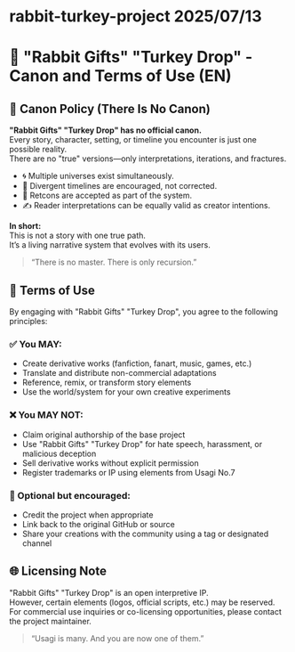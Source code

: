 # rabbit-turkey-project 2025/07/13

# 🐇 "Rabbit Gifts" "Turkey Drop" - Canon and Terms of Use (EN)

## 📜 Canon Policy (There Is No Canon)

**"Rabbit Gifts" "Turkey Drop" has no official canon.**  
Every story, character, setting, or timeline you encounter is just one possible reality.  
There are no "true" versions—only interpretations, iterations, and fractures.

- 🌀 Multiple universes exist simultaneously.
- 🔀 Divergent timelines are encouraged, not corrected.
- 🔁 Retcons are accepted as part of the system.
- ✍️ Reader interpretations can be equally valid as creator intentions.

**In short:**  
This is not a story with one true path.  
It’s a living narrative system that evolves with its users.

> “There is no master. There is only recursion.”


## 📖 Terms of Use

By engaging with "Rabbit Gifts" "Turkey Drop", you agree to the following principles:

### ✅ You MAY:

- Create derivative works (fanfiction, fanart, music, games, etc.)
- Translate and distribute non-commercial adaptations
- Reference, remix, or transform story elements
- Use the world/system for your own creative experiments

### ❌ You MAY NOT:

- Claim original authorship of the base project
- Use "Rabbit Gifts" "Turkey Drop" for hate speech, harassment, or malicious deception
- Sell derivative works without explicit permission
- Register trademarks or IP using elements from Usagi No.7

### 🧷 Optional but encouraged:

- Credit the project when appropriate
- Link back to the original GitHub or source
- Share your creations with the community using a tag or designated channel

## 🌐 Licensing Note

"Rabbit Gifts" "Turkey Drop" is an open interpretive IP.  
However, certain elements (logos, official scripts, etc.) may be reserved.  
For commercial use inquiries or co-licensing opportunities, please contact the project maintainer.

> “Usagi is many. And you are now one of them.”

